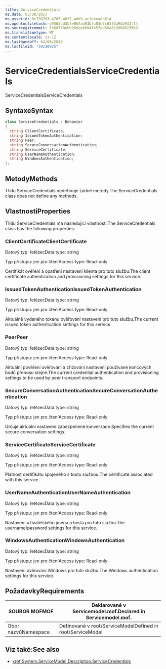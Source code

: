 ```yaml
---
title: ServiceCredentials
ms.date: 03/30/2017
ms.assetid: 9c780793-4785-46f7-add9-ac1ebeadb614
ms.openlocfilehash: d9563bd3bfe067ad83bfa03e7c6375a9db933f14
ms.sourcegitcommit: 5b6d778ebb269ee6684fb57ad69a8c28b06235b9
ms.translationtype: MT
ms.contentlocale: cs-CZ
ms.lasthandoff: 04/08/2019
ms.locfileid: "59230925"
---
```

# <a name="servicecredentials"></a><span data-ttu-id="77ae6-102">ServiceCredentials</span><span class="sxs-lookup"><span data-stu-id="77ae6-102">ServiceCredentials</span></span>
<span data-ttu-id="77ae6-103">ServiceCredentials</span><span class="sxs-lookup"><span data-stu-id="77ae6-103">ServiceCredentials</span></span>  
  
## <a name="syntax"></a><span data-ttu-id="77ae6-104">Syntaxe</span><span class="sxs-lookup"><span data-stu-id="77ae6-104">Syntax</span></span>  
  
```csharp
class ServiceCredentials : Behavior  
{  
  string ClientCertificate;  
  string IssuedTokenAuthentication;  
  string Peer;  
  string SecureConversationAuthentication;  
  string ServiceCertificate;  
  string UserNameAuthentication;  
  string WindowsAuthentication;  
};  
```  
  
## <a name="methods"></a><span data-ttu-id="77ae6-105">Metody</span><span class="sxs-lookup"><span data-stu-id="77ae6-105">Methods</span></span>  
 <span data-ttu-id="77ae6-106">Třídu ServiceCredentials nedefinuje žádné metody.</span><span class="sxs-lookup"><span data-stu-id="77ae6-106">The ServiceCredentials class does not define any methods.</span></span>  
  
## <a name="properties"></a><span data-ttu-id="77ae6-107">Vlastnosti</span><span class="sxs-lookup"><span data-stu-id="77ae6-107">Properties</span></span>  
 <span data-ttu-id="77ae6-108">Třídu ServiceCredentials má následující vlastnosti:</span><span class="sxs-lookup"><span data-stu-id="77ae6-108">The ServiceCredentials class has the following properties:</span></span>  
  
### <a name="clientcertificate"></a><span data-ttu-id="77ae6-109">ClientCertificate</span><span class="sxs-lookup"><span data-stu-id="77ae6-109">ClientCertificate</span></span>  
 <span data-ttu-id="77ae6-110">Datový typ: řetězec</span><span class="sxs-lookup"><span data-stu-id="77ae6-110">Data type: string</span></span>  
  
 <span data-ttu-id="77ae6-111">Typ přístupu: jen pro čtení</span><span class="sxs-lookup"><span data-stu-id="77ae6-111">Access type: Read-only</span></span>  
  
 <span data-ttu-id="77ae6-112">Certifikát ověření a opatření nastavení klienta pro tuto službu.</span><span class="sxs-lookup"><span data-stu-id="77ae6-112">The client certificate authentication and provisioning settings for this service.</span></span>  
  
### <a name="issuedtokenauthentication"></a><span data-ttu-id="77ae6-113">IssuedTokenAuthentication</span><span class="sxs-lookup"><span data-stu-id="77ae6-113">IssuedTokenAuthentication</span></span>  
 <span data-ttu-id="77ae6-114">Datový typ: řetězec</span><span class="sxs-lookup"><span data-stu-id="77ae6-114">Data type: string</span></span>  
  
 <span data-ttu-id="77ae6-115">Typ přístupu: jen pro čtení</span><span class="sxs-lookup"><span data-stu-id="77ae6-115">Access type: Read-only</span></span>  
  
 <span data-ttu-id="77ae6-116">Aktuálně vydaného tokenu ověřování nastavení pro tuto službu.</span><span class="sxs-lookup"><span data-stu-id="77ae6-116">The current issued token authentication settings for this service.</span></span>  
  
### <a name="peer"></a><span data-ttu-id="77ae6-117">Peer</span><span class="sxs-lookup"><span data-stu-id="77ae6-117">Peer</span></span>  
 <span data-ttu-id="77ae6-118">Datový typ: řetězec</span><span class="sxs-lookup"><span data-stu-id="77ae6-118">Data type: string</span></span>  
  
 <span data-ttu-id="77ae6-119">Typ přístupu: jen pro čtení</span><span class="sxs-lookup"><span data-stu-id="77ae6-119">Access type: Read-only</span></span>  
  
 <span data-ttu-id="77ae6-120">Aktuální pověření ověřování a zřizování nastavení používané koncových bodů přenosu stejné.</span><span class="sxs-lookup"><span data-stu-id="77ae6-120">The current credential authentication and provisioning settings to be used by peer transport endpoints.</span></span>  
  
### <a name="secureconversationauthentication"></a><span data-ttu-id="77ae6-121">SecureConversationAuthentication</span><span class="sxs-lookup"><span data-stu-id="77ae6-121">SecureConversationAuthentication</span></span>  
 <span data-ttu-id="77ae6-122">Datový typ: řetězec</span><span class="sxs-lookup"><span data-stu-id="77ae6-122">Data type: string</span></span>  
  
 <span data-ttu-id="77ae6-123">Typ přístupu: jen pro čtení</span><span class="sxs-lookup"><span data-stu-id="77ae6-123">Access type: Read-only</span></span>  
  
 <span data-ttu-id="77ae6-124">Určuje aktuální nastavení zabezpečené konverzace.</span><span class="sxs-lookup"><span data-stu-id="77ae6-124">Specifies the current secure conversation settings.</span></span>  
  
### <a name="servicecertificate"></a><span data-ttu-id="77ae6-125">ServiceCertificate</span><span class="sxs-lookup"><span data-stu-id="77ae6-125">ServiceCertificate</span></span>  
 <span data-ttu-id="77ae6-126">Datový typ: řetězec</span><span class="sxs-lookup"><span data-stu-id="77ae6-126">Data type: string</span></span>  
  
 <span data-ttu-id="77ae6-127">Typ přístupu: jen pro čtení</span><span class="sxs-lookup"><span data-stu-id="77ae6-127">Access type: Read-only</span></span>  
  
 <span data-ttu-id="77ae6-128">Platnost certifikátu spojeného s touto službou.</span><span class="sxs-lookup"><span data-stu-id="77ae6-128">The certificate associated with this service.</span></span>  
  
### <a name="usernameauthentication"></a><span data-ttu-id="77ae6-129">UserNameAuthentication</span><span class="sxs-lookup"><span data-stu-id="77ae6-129">UserNameAuthentication</span></span>  
 <span data-ttu-id="77ae6-130">Datový typ: řetězec</span><span class="sxs-lookup"><span data-stu-id="77ae6-130">Data type: string</span></span>  
  
 <span data-ttu-id="77ae6-131">Typ přístupu: jen pro čtení</span><span class="sxs-lookup"><span data-stu-id="77ae6-131">Access type: Read-only</span></span>  
  
 <span data-ttu-id="77ae6-132">Nastavení uživatelského jména a hesla pro tuto službu.</span><span class="sxs-lookup"><span data-stu-id="77ae6-132">The username/password settings for this service.</span></span>  
  
### <a name="windowsauthentication"></a><span data-ttu-id="77ae6-133">WindowsAuthentication</span><span class="sxs-lookup"><span data-stu-id="77ae6-133">WindowsAuthentication</span></span>  
 <span data-ttu-id="77ae6-134">Datový typ: řetězec</span><span class="sxs-lookup"><span data-stu-id="77ae6-134">Data type: string</span></span>  
  
 <span data-ttu-id="77ae6-135">Typ přístupu: jen pro čtení</span><span class="sxs-lookup"><span data-stu-id="77ae6-135">Access type: Read-only</span></span>  
  
 <span data-ttu-id="77ae6-136">Nastavení ověřování Windows pro tuto službu.</span><span class="sxs-lookup"><span data-stu-id="77ae6-136">The Windows authentication settings for this service.</span></span>  
  
## <a name="requirements"></a><span data-ttu-id="77ae6-137">Požadavky</span><span class="sxs-lookup"><span data-stu-id="77ae6-137">Requirements</span></span>  
  
|<span data-ttu-id="77ae6-138">SOUBOR MOF</span><span class="sxs-lookup"><span data-stu-id="77ae6-138">MOF</span></span>|<span data-ttu-id="77ae6-139">Deklarované v Servicemodel.mof.</span><span class="sxs-lookup"><span data-stu-id="77ae6-139">Declared in Servicemodel.mof.</span></span>|  
|---------|-----------------------------------|  
|<span data-ttu-id="77ae6-140">Obor názvů</span><span class="sxs-lookup"><span data-stu-id="77ae6-140">Namespace</span></span>|<span data-ttu-id="77ae6-141">Definované v root\ServiceModel</span><span class="sxs-lookup"><span data-stu-id="77ae6-141">Defined in root\ServiceModel</span></span>|  
  
## <a name="see-also"></a><span data-ttu-id="77ae6-142">Viz také:</span><span class="sxs-lookup"><span data-stu-id="77ae6-142">See also</span></span>

- <xref:System.ServiceModel.Description.ServiceCredentials>
